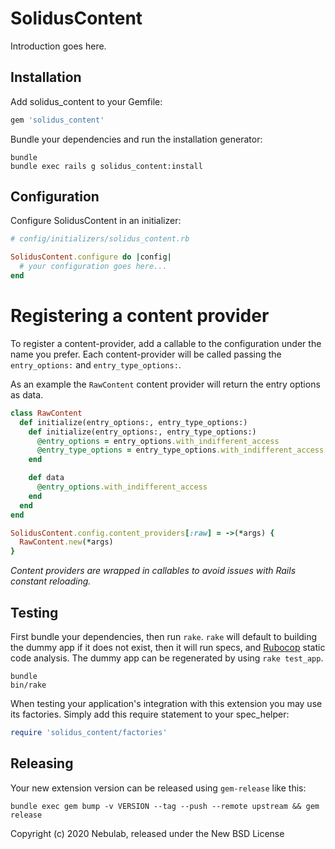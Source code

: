 SolidusContent
==============

Introduction goes here.

Installation
------------

Add solidus_content to your Gemfile:

```ruby
gem 'solidus_content'
```

Bundle your dependencies and run the installation generator:

```shell
bundle
bundle exec rails g solidus_content:install
```

Configuration
-------------

Configure SolidusContent in an initializer:

```rb
# config/initializers/solidus_content.rb

SolidusContent.configure do |config|
  # your configuration goes here...
end
```

Registering a content provider
==============================

To register a content-provider, add a callable to the configuration under the 
name you prefer. Each content-provider will be called passing the 
`entry_options:` and `entry_type_options:`. 

As an example the `RawContent` content provider will return the entry options as
data.

```rb
class RawContent
  def initialize(entry_options:, entry_type_options:)
    def initialize(entry_options:, entry_type_options:)
      @entry_options = entry_options.with_indifferent_access
      @entry_type_options = entry_type_options.with_indifferent_access
    end

    def data
      @entry_options.with_indifferent_access
    end
  end
end

SolidusContent.config.content_providers[:raw] = ->(*args) {
  RawContent.new(*args)
}
```

_Content providers are wrapped in callables to avoid issues with Rails constant 
reloading._

Testing
-------

First bundle your dependencies, then run `rake`. `rake` will default to building the dummy app if it does not exist, then it will run specs, and [Rubocop](https://github.com/bbatsov/rubocop) static code analysis. The dummy app can be regenerated by using `rake test_app`.

```shell
bundle
bin/rake
```

When testing your application's integration with this extension you may use its factories.
Simply add this require statement to your spec_helper:

```ruby
require 'solidus_content/factories'
```

Releasing
---------

Your new extension version can be released using `gem-release` like this:

```shell
bundle exec gem bump -v VERSION --tag --push --remote upstream && gem release
```

Copyright (c) 2020 Nebulab, released under the New BSD License

